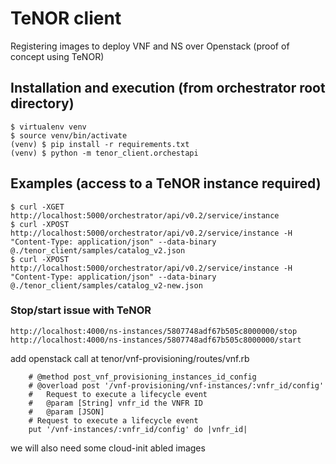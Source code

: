 # TeNOR client

Registering images to deploy VNF and NS over Openstack (proof of concept using TeNOR)

## Installation and execution (from orchestrator root directory)

```
$ virtualenv venv
$ source venv/bin/activate
(venv) $ pip install -r requirements.txt
(venv) $ python -m tenor_client.orchestapi
```

## Examples (access to a TeNOR instance required)

```
$ curl -XGET http://localhost:5000/orchestrator/api/v0.2/service/instance
$ curl -XPOST http://localhost:5000/orchestrator/api/v0.2/service/instance -H "Content-Type: application/json" --data-binary @./tenor_client/samples/catalog_v2.json
$ curl -XPOST http://localhost:5000/orchestrator/api/v0.2/service/instance -H "Content-Type: application/json" --data-binary @./tenor_client/samples/catalog_v2-new.json
```

### Stop/start issue with TeNOR

```
http://localhost:4000/ns-instances/5807748adf67b505c8000000/stop
http://localhost:4000/ns-instances/5807748adf67b505c8000000/start
```

add openstack call at tenor/vnf-provisioning/routes/vnf.rb

```
    # @method post_vnf_provisioning_instances_id_config
    # @overload post '/vnf-provisioning/vnf-instances/:vnfr_id/config'
    #   Request to execute a lifecycle event
    #   @param [String] vnfr_id the VNFR ID
    #   @param [JSON]
    # Request to execute a lifecycle event
    put '/vnf-instances/:vnfr_id/config' do |vnfr_id|
```

we will also need some cloud-init abled images 
